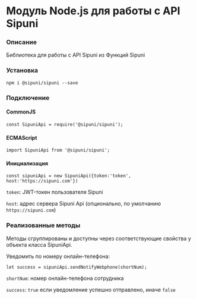 # Модуль Node.js для работы с API Sipuni
### Описание
Библиотека для работы с API Sipuni из Функций Sipuni
### Установка
```
npm i @sipuni/sipuni --save
```
### Подключение
#### CommonJS
```
const SipuniApi = require('@sipuni/sipuni');
```
#### ECMAScript
```
import SipuniApi from '@sipuni/sipuni';
```
#### Инициализация
```
const sipuniApi = new SipuniApi({token:'token', host:'https://sipuni.com'})
```
`token`: JWT-токен пользователя Sipuni

`host`: адрес сервера Sipuni Api (опционально, по умолчанию `https://sipuni.com`)

### Реализованные методы

Методы сгруппированы и доступны через соответствующие свойства у объекта класса SipuniApi.

Уведомить по номеру онлайн-телефона:
```
let success = sipuniApi.sendNotifyWebphone(shortNum);
```
`shortNum`: номер онлайн-телефона сотрудника

`success`: `true` если уведомление успешно отправлено, иначе `false`
